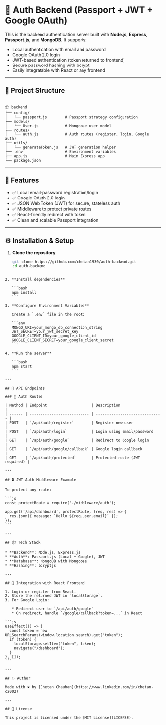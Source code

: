 # 🔐 Auth Backend (Passport + JWT + Google OAuth)

This is the backend authentication server built with **Node.js**, **Express**, **Passport.js**, and **MongoDB**. It supports:

- Local authentication with email and password
- Google OAuth 2.0 login
- JWT-based authentication (token returned to frontend)
- Secure password hashing with bcrypt
- Easily integratable with React or any frontend

---

## 📁 Project Structure

```

📦 backend
├── config/
│   └── passport.js        # Passport strategy configuration
├── models/
│   └── User.js            # Mongoose user model
├── routes/
│   └── auth.js            # Auth routes (register, login, Google auth)
├── utils/
│   └── generateToken.js   # JWT generation helper
├── .env                   # Environment variables
├── app.js                 # Main Express app
└── package.json

````

---

## 🚀 Features

- ✅ Local email-password registration/login
- ✅ Google OAuth 2.0 login
- ✅ JSON Web Token (JWT) for secure, stateless auth
- ✅ Middleware to protect private routes
- ✅ React-friendly redirect with token
- ✅ Clean and scalable Passport integration

---

## ⚙️ Installation & Setup

1. **Clone the repository**
   ```bash
   git clone https://github.com/chetan1930/auth-backend.git
   cd auth-backend
````

2. **Install dependencies**

   ```bash
   npm install
   ```

3. **Configure Environment Variables**

   Create a `.env` file in the root:

   ```env
   MONGO_URI=your_mongo_db_connection_string
   JWT_SECRET=your_jwt_secret_key
   GOOGLE_CLIENT_ID=your_google_client_id
   GOOGLE_CLIENT_SECRET=your_google_client_secret
   ```

4. **Run the server**

   ```bash
   npm start
   ```

---

## 📌 API Endpoints

### 🔐 Auth Routes

| Method | Endpoint                    | Description                    |
| ------ | --------------------------- | ------------------------------ |
| POST   | `/api/auth/register`        | Register new user              |
| POST   | `/api/auth/login`           | Login using email/password     |
| GET    | `/api/auth/google`          | Redirect to Google login       |
| GET    | `/api/auth/google/callback` | Google login callback          |
| GET    | `/api/auth/protected`       | Protected route (JWT required) |

---

## 🔒 JWT Auth Middleware Example

To protect any route:

```js
const protectRoute = require('./middleware/auth');

app.get('/api/dashboard', protectRoute, (req, res) => {
  res.json({ message: `Hello ${req.user.email}` });
});
```

---

## 📦 Tech Stack

* **Backend**: Node.js, Express.js
* **Auth**: Passport.js (Local + Google), JWT
* **Database**: MongoDB with Mongoose
* **Hashing**: bcryptjs

---

## 🔗 Integration with React Frontend

1. Login or register from React.
2. Store the returned JWT in `localStorage`.
3. For Google Login:

   * Redirect user to `/api/auth/google`
   * On redirect, handle `/google/callback?token=...` in React

```js
useEffect(() => {
  const token = new URLSearchParams(window.location.search).get("token");
  if (token) {
    localStorage.setItem("token", token);
    navigate("/dashboard");
  }
}, []);
```

---

## ✨ Author

Made with ❤️ by [Chetan Chauhan](https://www.linkedin.com/in/chetan-c2002)

---

## 📃 License

This project is licensed under the [MIT License](LICENSE).

